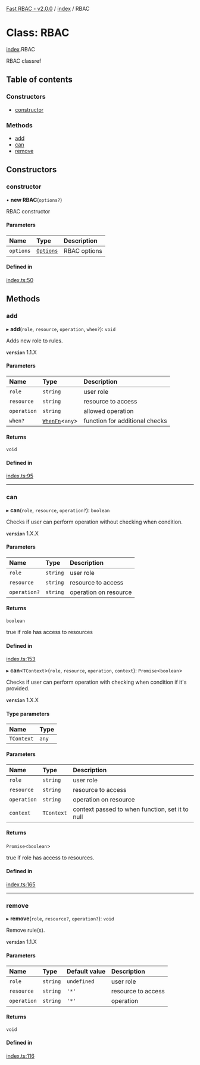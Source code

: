 [Fast RBAC - v2.0.0](../README.md) / [index](../modules/index.md) / RBAC

# Class: RBAC

[index](../modules/index.md).RBAC

RBAC classref

## Table of contents

### Constructors

- [constructor](index.RBAC-1.md#constructor)

### Methods

- [add](index.RBAC-1.md#add)
- [can](index.RBAC-1.md#can)
- [remove](index.RBAC-1.md#remove)

## Constructors

### constructor

• **new RBAC**(`options?`)

RBAC constructor

#### Parameters

| Name      | Type                                             | Description  |
| :-------- | :----------------------------------------------- | :----------- |
| `options` | [`Options`](../interfaces/index.RBAC.Options.md) | RBAC options |

#### Defined in

[index.ts:50](https://github.com/SkeLLLa/fast-rbac/blob/5bc3a55/src/index.ts#L50)

## Methods

### add

▸ **add**(`role`, `resource`, `operation`, `when?`): `void`

Adds new role to rules.

**`version`** 1.1.X

#### Parameters

| Name        | Type                                                | Description                    |
| :---------- | :-------------------------------------------------- | :----------------------------- |
| `role`      | `string`                                            | user role                      |
| `resource`  | `string`                                            | resource to access             |
| `operation` | `string`                                            | allowed operation              |
| `when?`     | [`WhenFn`](../modules/index.RBAC.md#whenfn)<`any`\> | function for additional checks |

#### Returns

`void`

#### Defined in

[index.ts:95](https://github.com/SkeLLLa/fast-rbac/blob/5bc3a55/src/index.ts#L95)

---

### can

▸ **can**(`role`, `resource`, `operation?`): `boolean`

Checks if user can perform operation without checking when condition.

**`version`** 1.X.X

#### Parameters

| Name         | Type     | Description           |
| :----------- | :------- | :-------------------- |
| `role`       | `string` | user role             |
| `resource`   | `string` | resource to access    |
| `operation?` | `string` | operation on resource |

#### Returns

`boolean`

true if role has access to resources

#### Defined in

[index.ts:153](https://github.com/SkeLLLa/fast-rbac/blob/5bc3a55/src/index.ts#L153)

▸ **can**<`TContext`\>(`role`, `resource`, `operation`, `context`): `Promise`<`boolean`\>

Checks if user can perform operation with checking when condition if it's provided.

**`version`** 1.X.X

#### Type parameters

| Name       | Type  |
| :--------- | :---- |
| `TContext` | `any` |

#### Parameters

| Name        | Type       | Description                                     |
| :---------- | :--------- | :---------------------------------------------- |
| `role`      | `string`   | user role                                       |
| `resource`  | `string`   | resource to access                              |
| `operation` | `string`   | operation on resource                           |
| `context`   | `TContext` | context passed to when function, set it to null |

#### Returns

`Promise`<`boolean`\>

true if role has access to resources.

#### Defined in

[index.ts:165](https://github.com/SkeLLLa/fast-rbac/blob/5bc3a55/src/index.ts#L165)

---

### remove

▸ **remove**(`role`, `resource?`, `operation?`): `void`

Remove rule(s).

**`version`** 1.1.X

#### Parameters

| Name        | Type     | Default value | Description        |
| :---------- | :------- | :------------ | :----------------- |
| `role`      | `string` | `undefined`   | user role          |
| `resource`  | `string` | `'*'`         | resource to access |
| `operation` | `string` | `'*'`         | operation          |

#### Returns

`void`

#### Defined in

[index.ts:116](https://github.com/SkeLLLa/fast-rbac/blob/5bc3a55/src/index.ts#L116)
